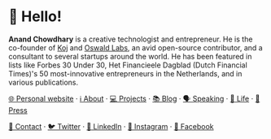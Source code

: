# 👋 Hello!

**Anand Chowdhary** is a creative technologist and entrepreneur. He is the co-founder of [Koj](https://github.com/koj-co) and [Oswald Labs](https://github.com/OswaldLabsOpenSource), an avid open-source contributor, and a consultant to several startups around the world. He has been featured in lists like Forbes 30 Under 30, Het Financieele Dagblad (Dutch Financial Times)'s 50 most-innovative entrepreneurs in the Netherlands, and in various publications.

[🌐 Personal website](https://anandchowdhary.com) · [ℹ️ About](https://anandchowdhary.com/about/) · [💻 Projects](https://anandchowdhary.com/projects/) · [📚 Blog](https://anandchowdhary.com/blog/) · [🗣️ Speaking](https://anandchowdhary.com/speaking/) · [🧬 Life](https://anandchowdhary.com/life/) · [📰 Press](https://anandchowdhary.com/press/)

[📇 Contact](https://anandchowdhary.com/contact/) · [🐦 Twitter](https://twitter.com/AnandChowdhary) · [👔 LinkedIn](https://linkedin.com/in/anandchowdhary) · [📸 Instagram](https://www.instagram.com/anandchowdhary/) · [💬 Facebook](https://www.facebook.com/AnandChowdhary/)
